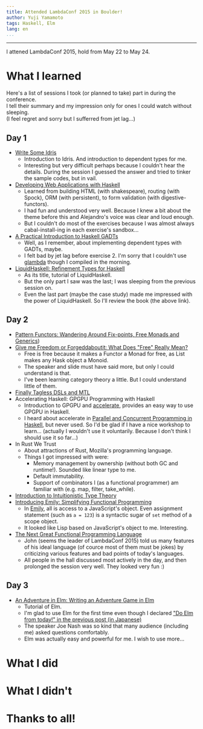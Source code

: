 ```yaml
---
title: Attended LambdaConf 2015 in Boulder!
author: Yuji Yamamoto
tags: Haskell, Elm
lang: en
...
```

---

I attened LambdaConf 2015, hold from May 22 to May 24.

# What I learned

Here's a list of sessions I took (or planned to take) part in during the conference.  
I tell their summary and my impression only for ones I could watch without sleeping.  
(I feel regret and sorry but I sufferred from jet lag...)

## Day 1

- [Write Some Idris](https://github.com/degoes-consulting/lambdaconf-2015/tree/master/speakers/puffnfresh)
    - Introduction to Idris. And introduction to dependent types for me.
    - Interesting but very difficult perhaps because I couldn't hear the details. During the session I guessed the answer and tried to tinker the sample codes, but in vail.
- [Developing Web Applications with Haskell](https://github.com/serras/lambdaconf-2015-web)
    - Learned from building HTML (with shakespeare), routing (with Spock), ORM (with persistent), to form validation (with digestive-functors).
    - I had fun and understood very well. Because I knew a bit about the theme before this and Alejandro's voice was clear and loud enough.
    - But I couldn't do most of the exercises because I was almost always cabal-install-ing in each exercise's sandbox...
- [A Practical Introduction to Haskell GADTs](https://github.com/degoes-consulting/lambdaconf-2015/tree/master/speakers/goldfirere)
    - Well, as I remember, about implementing dependent types with GADTs, maybe.
    - I felt bad by jet lag before exercise 2. I'm sorry that I couldn't use [glambda](https://github.com/goldfirere/glambda) though I compiled in the morning.
- [LiquidHaskell: Refinement Types for Haskell](http://ucsd-progsys.github.io/liquidhaskell-tutorial/)
    - As its title, tutorial of LiquidHaskell.
    - But the only part I saw was the last; I was sleeping from the previous session on.
    - Even the last part (maybe the case study) made me impressed with the power of LiquidHaskell. So I'll review the book (the above link).

## Day 2

- [Pattern Functors: Wandering Around Fix-points, Free Monads and Generics](https://github.com/degoes-consulting/lambdaconf-2015/blob/master/speakers/serras/pattern-functors.pdf))
- [Give me Freedom or Forgeddaboutit: What Does "Free" Really Mean?](https://github.com/degoes-consulting/lambdaconf-2015/blob/master/speakers/tel/freedom.pdf)
    - Free is free because it makes a Functor a Monad for free, as List makes any Hask object a Monoid.
    - The speaker and slide must have said more, but only I could understand is that.
    - I've been learning category theory a little. But I could understand little of them.
- [Finally Tagless DSLs and MTL](https://github.com/degoes-consulting/lambdaconf-2015/blob/master/speakers/tel/mtl.pdf)
- Accelerating Haskell: GPGPU Programming with Haskell
    - Introduction to GPGPU and [accelerate](http://hackage.haskell.org/package/accelerate), provides an easy way to use GPGPU in Haskell.
    - I heard about accelerate in [Parallel and Concurrent Programming in Haskell](http://chimera.labs.oreilly.com/books/1230000000929), but never used.
      So I'd be glad if I have a nice workshop to learn... (actually I wouldn't use it voluntarily. Because I don't think I should use it so far...)
- In Rust We Trust
    - About attractions of Rust, Mozilla's programming language.
    - Things I got impressed with were:
        - Memory management by ownership (without both GC and runtime!). Sounded like linear type to me.
        - Default immutability.
        - Support of combinators I (as a functional programmer) am familiar with (e.g. map, filter, take_while).
- [Introduction to Intuitionistic Type Theory](https://github.com/degoes-consulting/lambdaconf-2015/blob/master/speakers/vpatryshev/intuitionistic-type-theory/IntroToIntuitionisticTypeTheory.pptx)
- [Introducing Emily: Simplifying Functional Programming](https://github.com/degoes-consulting/lambdaconf-2015/tree/master/speakers/mcclure)
    - In [Emily](http://emilylang.org), all is access to a JavaScript's object. Even assignment statement (such as `a = 123`) is a syntactic sugar of `set` method of a scope object.
    - It looked like Lisp based on JavaScript's object to me. Interesting.
- [The Next Great Functional Programming Language](https://github.com/degoes-consulting/lambdaconf-2015/blob/master/speakers/jdegoes/next-great-fpl/presentation.pdf)
    - John (seems the leader of LambdaConf 2015) told us many features of his ideal language (of cource most of them must be jokes) by criticizing various features and bad points of today's languages.
    - All people in the hall discussed most actively in the day, and then prolonged the session very well. They looked very fun :)

## Day 3

- [An Adventure in Elm: Writing an Adventure Game in Elm](https://github.com/rtfeldman/lambdaconf-2015-elm-workshop)
    - Tutorial of Elm.
    - I'm glad to use Elm for the first time even though I declared ["Do Elm from today!" in the previous post (in Japanese)](/posts/2015-02-17-kbkz_tech.html)
    - The speaker Joe Nash was so kind that many audience (including me) asked questions comfortably.
    - Elm was actually easy and powerful for me. I wish to use more...

# What I did

# What I didn't

# Thanks to all!
